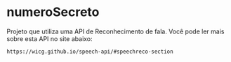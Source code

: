 # numeroSecreto
Projeto que utiliza uma API de Reconhecimento de fala. Você pode ler mais sobre esta API no site abaixo:

```https://wicg.github.io/speech-api/#speechreco-section```
